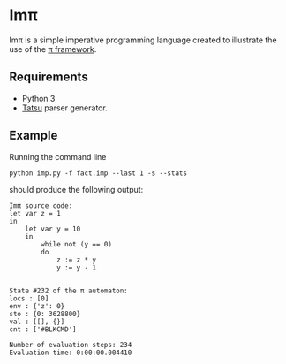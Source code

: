 # Imπ

Imπ is a simple imperative programming language created to illustrate the use of the [π framework](http://github/ChristianoBraga/PiFraework).

## Requirements

* Python 3
* [Tatsu](https://github.com/neogeny/TatSu) parser generator.

## Example

Running the command line 

`python imp.py -f fact.imp --last 1 -s --stats` 

should produce the following output:

```shell
Imπ source code:
let var z = 1
in
    let var y = 10
    in
        while not (y == 0)
        do
            z := z * y
            y := y - 1


State #232 of the π automaton:
locs : [0]
env : {'z': 0}
sto : {0: 3628800}
val : [[], {}]
cnt : ['#BLKCMD']

Number of evaluation steps: 234
Evaluation time: 0:00:00.004410
```

